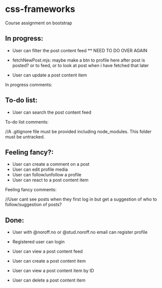 # css-frameworks
Course assignment on bootstrap



## In progress:


- User can filter the post content feed ** NEED TO DO OVER AGAIN


- fetchNewPost.mjs: maybe make a btn to profile here after post is posted? or to feed, or to look at post when i have fetched that later

- User can update a post content item


In progress comments:



## To-do list:

- User can search the post content feed


To-do list comments:

//A .gitignore file must be provided including node_modules. This folder must be untracked.



## Feeling fancy?:

- User can create a comment on a post
- User can edit profile media
- User can follow/unfollow a profile
- User can react to a post content item

Feeling fancy comments:

//User cant see posts when they first log in but get a suggestion of who to follow/suggestion of posts?



## Done:

- User with @noroff.no or @stud.noroff.no email can register profile

- Registered user can login

- User can view a post content feed

- User can create a post content item

- User can view a post content item by ID

- User can delete a post content item